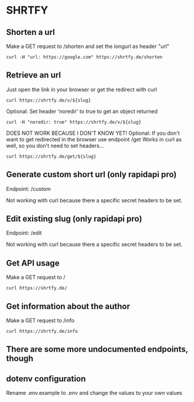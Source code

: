 # SHRTFY

## Shorten a url
Make a GET request to /shorten and set the longurl as header "url"
```
curl -H "url: https://google.com" https://shrtfy.de/shorten
```

## Retrieve an url
Just open the link in your browser or get the redirect with curl
```
curl https://shrtfy.de/v/${slug}
```

Optional: Set header 'noredir' to true to get an object returned
```
curl -H "noredir: true" https://shrtfy.de/v/${slug}
```

DOES NOT WORK BECAUSE I DON'T KNOW YET!
Optional: If you don't want to get redirected in the browser use endpoint /get
Works in curl as well, so you don't need to set headers...
```
curl https://shrtfy.de/get/${slug}
```

## Generate custom short url (only rapidapi pro)
Endpoint: /custom

Not working with curl because there a specific secret headers to be set.

## Edit existing slug (only rapidapi pro)
Endpoint: /edit

Not working with curl because there a specific secret headers to be set.

## Get API usage
Make a GET request to /
```
curl https://shrtfy.de/
```

## Get information about the author
Make a GET request to /info
```
curl https://shrtfy.de/info
```

## There are some more undocumented endpoints, though

## dotenv configuration
Rename .env.example to .env and change the values to your own values
